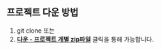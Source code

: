 ## 프로젝트 다운 방법
1. git clone 또는
2. [**다운 - 프로젝트 개별 zip파일**](https://github.com/jhy0409/portfolio/tree/main/210504_%EC%88%98%EB%A3%8C%EC%A6%9D%EB%AA%85%EC%84%9C%2B%EC%9E%90%EA%B2%A9%EC%A6%9D%2Bppt/%ED%94%84%EB%A1%9C%EC%A0%9D%ED%8A%B8%2Bppt/zipFile) 클릭을 통해 가능합니다.
